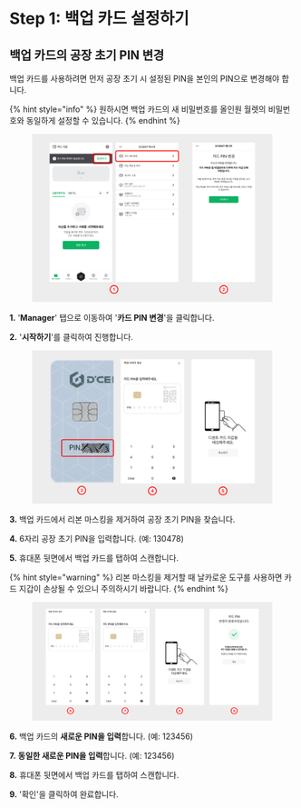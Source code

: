 # Step 1: 백업 카드 설정하기

## 백업 카드의 공장 초기 PIN 변경&#x20;

백업 카드를 사용하려면 먼저 공장 초기 시 설정된 PIN을 본인의 PIN으로 변경해야 합니다.

{% hint style="info" %}
원하시면 백업 카드의 새 비밀번호를 올인원 월렛의 비밀번호와 동일하게 설정할 수 있습니다.
{% endhint %}

<figure><img src="../../.gitbook/assets/1 (2).jpg" alt=""><figcaption></figcaption></figure>

**1.** '**Manager**' 탭으로 이동하여 '**카드 PIN 변경**'을 클릭합니다.

**2.** '**시작하기**'를 클릭하여 진행합니다.

<figure><img src="../../.gitbook/assets/2 (2).jpg" alt=""><figcaption></figcaption></figure>

**3.** 백업 카드에서 리본 마스킹을 제거하여 공장 초기 PIN을 찾습니다.

**4.** 6자리 공장 초기 PIN을 입력합니다. (예: 130478)

**5.** 휴대폰 뒷면에서 백업 카드를 탭하여 스캔합니다.

{% hint style="warning" %}
리본 마스킹을 제거할 때 날카로운 도구를 사용하면 카드 지갑이 손상될 수 있으니 주의하시기 바랍니다.
{% endhint %}

<figure><img src="../../.gitbook/assets/3 (5).jpg" alt=""><figcaption></figcaption></figure>

**6.** 백업 카드의 **새로운 PIN을 입력**합니다. (예: 123456)

**7.** **동일한 새로운 PIN을 입력**합니다. (예: 123456)

**8.** 휴대폰 뒷면에서 백업 카드를 탭하여 스캔합니다.

**9.** '확인'을 클릭하여 완료합니다.


